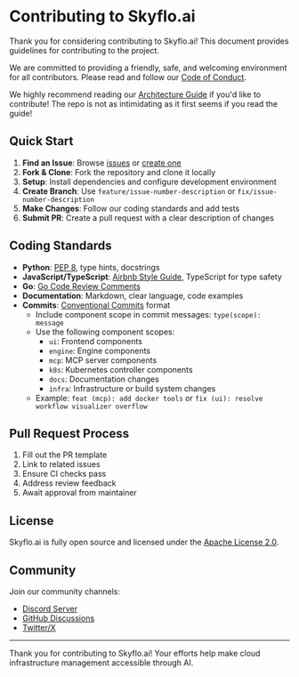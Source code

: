 # Contributing to Skyflo.ai

Thank you for considering contributing to Skyflo.ai! This document provides guidelines for contributing to the project.

We are committed to providing a friendly, safe, and welcoming environment for all contributors. Please read and follow our [Code of Conduct](CODE_OF_CONDUCT.md).

We highly recommend reading our [Architecture Guide](/docs/architecture.md) if you'd like to contribute! The repo is not as intimidating as it first seems if you read the guide!

## Quick Start

1. **Find an Issue**: Browse [issues](https://github.com/skyflo-ai/skyflo/issues) or [create one](https://github.com/skyflo-ai/skyflo/issues/new/choose)
2. **Fork & Clone**: Fork the repository and clone it locally
3. **Setup**: Install dependencies and configure development environment
4. **Create Branch**: Use `feature/issue-number-description` or `fix/issue-number-description`
5. **Make Changes**: Follow our coding standards and add tests
6. **Submit PR**: Create a pull request with a clear description of changes

## Coding Standards

- **Python**: [PEP 8](https://www.python.org/dev/peps/pep-0008/), type hints, docstrings
- **JavaScript/TypeScript**: [Airbnb Style Guide](https://github.com/airbnb/javascript), TypeScript for type safety
- **Go**: [Go Code Review Comments](https://github.com/golang/go/wiki/CodeReviewComments)
- **Documentation**: Markdown, clear language, code examples
- **Commits**: [Conventional Commits](https://www.conventionalcommits.org/) format
  - Include component scope in commit messages: `type(scope): message`
  - Use the following component scopes:
    - `ui`: Frontend components
    - `engine`: Engine components
    - `mcp`: MCP server components
    - `k8s`: Kubernetes controller components
    - `docs`: Documentation changes
    - `infra`: Infrastructure or build system changes
  - Example: `feat (mcp): add docker tools` or `fix (ui): resolve workflow visualizer overflow`

## Pull Request Process

1. Fill out the PR template
2. Link to related issues
3. Ensure CI checks pass
4. Address review feedback
5. Await approval from maintainer

## License

Skyflo.ai is fully open source and licensed under the [Apache License 2.0](LICENSE).

## Community

Join our community channels:

- [Discord Server](https://discord.gg/kCFNavMund)
- [GitHub Discussions](https://github.com/skyflo-ai/skyflo/discussions)
- [Twitter/X](https://x.com/skyflo_ai)

---

Thank you for contributing to Skyflo.ai! Your efforts help make cloud infrastructure management accessible through AI. 
